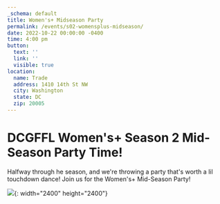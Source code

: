 ```yaml
---
_schema: default
title: Women's+ Midseason Party
permalink: /events/s02-womensplus-midseason/
date: 2022-10-22 00:00:00 -0400
time: 4:00 pm
button:
  text: ''
  link: ''
  visible: true
location:
  name: Trade
  address: 1410 14th St NW
  city: Washington
  state: DC
  zip: 20005
---
```

# DCGFFL Women's+ Season 2 Mid-Season Party Time!

Halfway through he season, and we're throwing a party that's worth a lil touchdown dance! Join us for the Women's+ Mid-Season Party!

![](blob:https://app.cloudcannon.com/727b0186-49f1-4097-a94a-25af1838b33b){: width="2400" height="2400"}